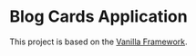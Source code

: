 # Blog Cards Application

This project is based on the [Vanilla Framework](https://vanillaframework.io/).
